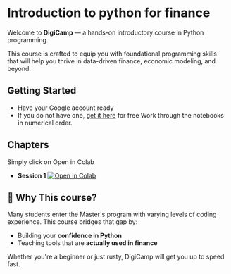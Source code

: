 # Introduction to python for finance

Welcome to **DigiCamp** — a hands-on introductory course in Python programming.

This course is crafted to equip you with foundational programming skills that will help you thrive in data-driven finance, economic modeling, and beyond.

## Getting Started
* Have your Google account ready
* If you do not have one, [get it here](https://support.google.com/mail/answer/56256?hl=en) for free
Work through the notebooks in numerical order.
## Chapters
Simply click on Open in Colab
* **Session 1** [![Open in Colab](https://colab.research.google.com/assets/colab-badge.svg)](https://colab.research.google.com/drive/1r3DJdFpKsgv2GL-sq5K1WRRqN-6Ttb0Q?usp=sharing)

## 🎯 Why This course?

Many students enter the Master's program with varying levels of coding experience. This course bridges that gap by:
- Building your **confidence in Python**
- Teaching tools that are **actually used in finance**


Whether you're a beginner or just rusty, DigiCamp will get you up to speed fast.



